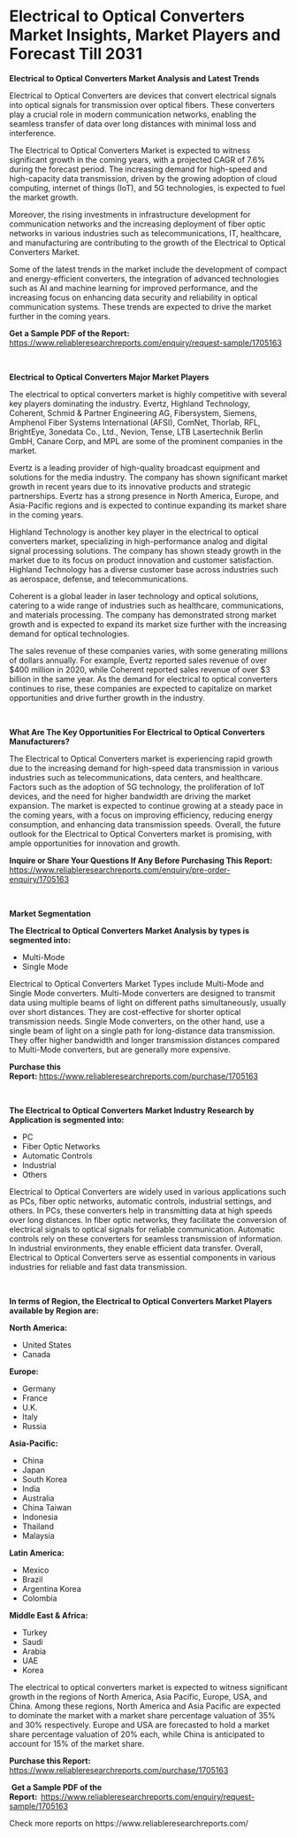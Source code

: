 <p><h1>Electrical to Optical Converters Market Insights, Market Players and Forecast Till 2031</h1></p><p><strong>Electrical to Optical Converters Market Analysis and Latest Trends</strong></p>
<p><p>Electrical to Optical Converters are devices that convert electrical signals into optical signals for transmission over optical fibers. These converters play a crucial role in modern communication networks, enabling the seamless transfer of data over long distances with minimal loss and interference.</p><p>The Electrical to Optical Converters Market is expected to witness significant growth in the coming years, with a projected CAGR of 7.6% during the forecast period. The increasing demand for high-speed and high-capacity data transmission, driven by the growing adoption of cloud computing, internet of things (IoT), and 5G technologies, is expected to fuel the market growth.</p><p>Moreover, the rising investments in infrastructure development for communication networks and the increasing deployment of fiber optic networks in various industries such as telecommunications, IT, healthcare, and manufacturing are contributing to the growth of the Electrical to Optical Converters Market.</p><p>Some of the latest trends in the market include the development of compact and energy-efficient converters, the integration of advanced technologies such as AI and machine learning for improved performance, and the increasing focus on enhancing data security and reliability in optical communication systems. These trends are expected to drive the market further in the coming years.</p></p>
<p><strong>Get a Sample PDF of the Report:&nbsp;</strong> <a href="https://www.reliableresearchreports.com/enquiry/request-sample/1705163">https://www.reliableresearchreports.com/enquiry/request-sample/1705163</a></p>
<p>&nbsp;</p>
<p><strong>Electrical to Optical Converters Major Market Players</strong></p>
<p><p>The electrical to optical converters market is highly competitive with several key players dominating the industry. Evertz, Highland Technology, Coherent, Schmid & Partner Engineering AG, Fibersystem, Siemens, Amphenol Fiber Systems International (AFSI), ComNet, Thorlab, RFL, BrightEye, 3onedata Co., Ltd., Nevion, Tense, LTB Lasertechnik Berlin GmbH, Canare Corp, and MPL are some of the prominent companies in the market.</p><p>Evertz is a leading provider of high-quality broadcast equipment and solutions for the media industry. The company has shown significant market growth in recent years due to its innovative products and strategic partnerships. Evertz has a strong presence in North America, Europe, and Asia-Pacific regions and is expected to continue expanding its market share in the coming years.</p><p>Highland Technology is another key player in the electrical to optical converters market, specializing in high-performance analog and digital signal processing solutions. The company has shown steady growth in the market due to its focus on product innovation and customer satisfaction. Highland Technology has a diverse customer base across industries such as aerospace, defense, and telecommunications.</p><p>Coherent is a global leader in laser technology and optical solutions, catering to a wide range of industries such as healthcare, communications, and materials processing. The company has demonstrated strong market growth and is expected to expand its market size further with the increasing demand for optical technologies.</p><p>The sales revenue of these companies varies, with some generating millions of dollars annually. For example, Evertz reported sales revenue of over $400 million in 2020, while Coherent reported sales revenue of over $3 billion in the same year. As the demand for electrical to optical converters continues to rise, these companies are expected to capitalize on market opportunities and drive further growth in the industry.</p></p>
<p>&nbsp;</p>
<p><strong>What Are The Key Opportunities For Electrical to Optical Converters Manufacturers?</strong></p>
<p><p>The Electrical to Optical Converters market is experiencing rapid growth due to the increasing demand for high-speed data transmission in various industries such as telecommunications, data centers, and healthcare. Factors such as the adoption of 5G technology, the proliferation of IoT devices, and the need for higher bandwidth are driving the market expansion. The market is expected to continue growing at a steady pace in the coming years, with a focus on improving efficiency, reducing energy consumption, and enhancing data transmission speeds. Overall, the future outlook for the Electrical to Optical Converters market is promising, with ample opportunities for innovation and growth.</p></p>
<p><strong>Inquire or Share Your Questions If Any Before Purchasing This Report:</strong> <a href="https://www.reliableresearchreports.com/enquiry/pre-order-enquiry/1705163">https://www.reliableresearchreports.com/enquiry/pre-order-enquiry/1705163</a></p>
<p>&nbsp;</p>
<p><strong>Market Segmentation</strong></p>
<p><strong>The Electrical to Optical Converters Market Analysis by types is segmented into:</strong></p>
<p><ul><li>Multi-Mode</li><li>Single Mode</li></ul></p>
<p><p>Electrical to Optical Converters Market Types include Multi-Mode and Single Mode converters. Multi-Mode converters are designed to transmit data using multiple beams of light on different paths simultaneously, usually over short distances. They are cost-effective for shorter optical transmission needs. Single Mode converters, on the other hand, use a single beam of light on a single path for long-distance data transmission. They offer higher bandwidth and longer transmission distances compared to Multi-Mode converters, but are generally more expensive.</p></p>
<p><strong>Purchase this Report:&nbsp;</strong><a href="https://www.reliableresearchreports.com/purchase/1705163">https://www.reliableresearchreports.com/purchase/1705163</a></p>
<p>&nbsp;</p>
<p><strong>The Electrical to Optical Converters Market Industry Research by Application is segmented into:</strong></p>
<p><ul><li>PC</li><li>Fiber Optic Networks</li><li>Automatic Controls</li><li>Industrial</li><li>Others</li></ul></p>
<p><p>Electrical to Optical Converters are widely used in various applications such as PCs, fiber optic networks, automatic controls, industrial settings, and others. In PCs, these converters help in transmitting data at high speeds over long distances. In fiber optic networks, they facilitate the conversion of electrical signals to optical signals for reliable communication. Automatic controls rely on these converters for seamless transmission of information. In industrial environments, they enable efficient data transfer. Overall, Electrical to Optical Converters serve as essential components in various industries for reliable and fast data transmission.</p></p>
<p>&nbsp;</p>
<p><strong>In terms of Region, the Electrical to Optical Converters Market Players available by Region are:</strong></p>
<p>
    <p> <strong> North America: </strong>
        <ul>
            <li>United States</li>
            <li>Canada</li>
        </ul>
        </p> 
    <p> <strong> Europe: </strong>
        <ul>
            <li>Germany</li>
            <li>France</li>
            <li>U.K.</li>
            <li>Italy</li>
            <li>Russia</li>
        </ul>
        </p> 
    <p> <strong> Asia-Pacific: </strong>
        <ul>
            <li>China</li>
            <li>Japan</li>
            <li>South Korea</li>
            <li>India</li>
            <li>Australia</li>
            <li>China Taiwan</li>
            <li>Indonesia</li>
            <li>Thailand</li>
            <li>Malaysia</li>
        </ul>
        </p> 
    <p> <strong> Latin America: </strong>
        <ul>
            <li>Mexico</li>
            <li>Brazil</li>
            <li>Argentina Korea</li>
            <li>Colombia</li>
        </ul>
        </p> 
    <p> <strong> Middle East & Africa: </strong>
        <ul>
            <li>Turkey</li>
            <li>Saudi</li>
            <li>Arabia</li>
            <li>UAE</li>
            <li>Korea</li>
        </ul>
    </p>
    </p>
<p><p>The electrical to optical converters market is expected to witness significant growth in the regions of North America, Asia Pacific, Europe, USA, and China. Among these regions, North America and Asia Pacific are expected to dominate the market with a market share percentage valuation of 35% and 30% respectively. Europe and USA are forecasted to hold a market share percentage valuation of 20% each, while China is anticipated to account for 15% of the market share.</p></p>
<p><strong>Purchase this Report: </strong><a href="https://www.reliableresearchreports.com/purchase/1705163">https://www.reliableresearchreports.com/purchase/1705163</a></p>
<p>&nbsp;<strong>Get a Sample PDF of the Report:&nbsp;&nbsp;</strong><a href="https://www.reliableresearchreports.com/enquiry/request-sample/1705163">https://www.reliableresearchreports.com/enquiry/request-sample/1705163</a></p>
<p><strong></strong></p>
<p>Check more reports on https://www.reliableresearchreports.com/</p>